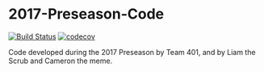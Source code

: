 # 2017-Preseason-Code
[![Build Status](https://travis-ci.org/team401/2017-Preseason-Code.svg?branch=vision)](https://travis-ci.org/team401/2017-Preseason-Code)     [![codecov](https://codecov.io/gh/team401/2017-Preseason-Code/branch/vision/graph/badge.svg)](https://codecov.io/gh/team401/2017-Preseason-Code)

Code developed during the 2017 Preseason by Team 401, and by Liam the Scrub and Cameron the meme.

